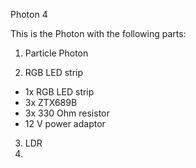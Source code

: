 Photon 4

This is the Photon with the following parts:

1. Particle Photon

2. RGB LED strip
- 1x RGB LED strip
- 3x ZTX689B 
- 3x 330 Ohm resistor
- 12 V power adaptor

3. LDR 
4. 



